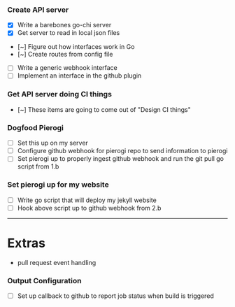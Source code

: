 ### Create API server
- [x] Write a barebones go-chi server
- [x] Get server to read in local json files
- [~] Figure out how interfaces work in Go
- [~] Create routes from config file
- [ ] Write a generic webhook interface
- [ ] Implement an interface in the github plugin

### Get API server doing CI things
- [~] These items are going to come out of "Design CI things"

### Dogfood Pierogi
- [ ] Set this up on my server
- [ ] Configure github webhook for pierogi repo to send information to pierogi
- [ ] Set pierogi up to properly ingest github webhook and run the git pull go script from 1.b

### Set pierogi up for my website
- [ ] Write go script that will deploy my jekyll website
- [ ] Hook above script up to github webhook from 2.b

---

# Extras
- pull request event handling

### Output Configuration
- [ ] Set up callback to github to report job status when build is triggered
